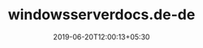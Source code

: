---
title: "windowsserverdocs.de-de"
date: 2019-06-20T12:00:13+05:30
type: "organisations"
org_name: "Microsoft Docs"
repo_desc: "Windows Server"
repo_link: https://github.com/MicrosoftDocs/windowsserverdocs.de-de
---